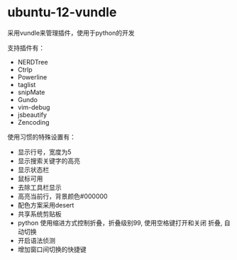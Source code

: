 ubuntu-12-vundle
=====================

采用vundle来管理插件，使用于python的开发

支持插件有：
 * NERDTree
 * Ctrlp
 * Powerline
 * taglist
 * snipMate
 * Gundo
 * vim-debug
 * jsbeautify
 * Zencoding

使用习惯的特殊设置有：
 * 显示行号，宽度为5
 * 显示搜索关键字的高亮
 * 显示状态栏
 * 鼠标可用
 * 去除工具栏显示
 * 高亮当前行，背景颜色#000000
 * 配色方案采用desert
 * 共享系统剪贴板
 * python 使用缩进方式控制折叠，折叠级别99, 使用空格键打开和关闭
   折叠, 自动切换
 * 开启语法侦测
 * 增加窗口间切换的快捷键

